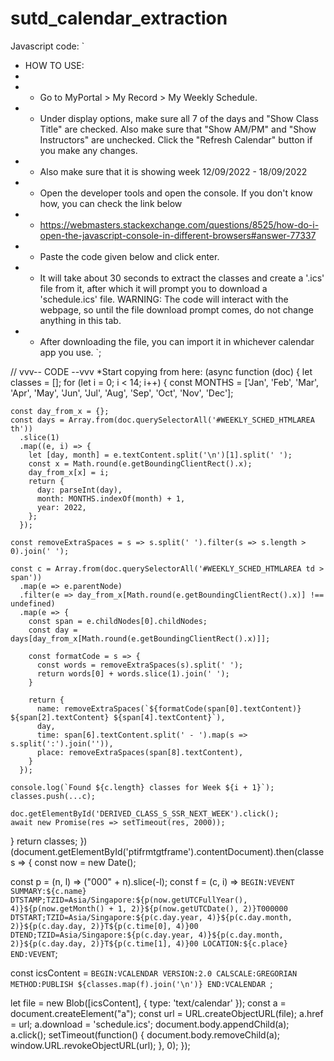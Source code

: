 # sutd_calendar_extraction

Javascript code:
`
 * HOW TO USE:
 *
 * - Go to MyPortal > My Record > My Weekly Schedule.
 * - Under display options, make sure all 7 of the days and "Show Class Title" are checked. Also make sure that "Show AM/PM" and "Show Instructors" are unchecked. Click the "Refresh Calendar" button if you make any changes.
 * - Also make sure that it is showing week 12/09/2022 - 18/09/2022
 * - Open the developer tools and open the console. If you don't know how, you can check the link below
 *   - https://webmasters.stackexchange.com/questions/8525/how-do-i-open-the-javascript-console-in-different-browsers#answer-77337
 * - Paste the code given below and click enter.
 * - It will take about 30 seconds to extract the classes and create a '.ics' file from it, after which it will prompt you to download a 'schedule.ics' file.
     WARNING: The code will interact with the webpage, so until the file download prompt comes, do not change anything in this tab.
 * - After downloading the file, you can import it in whichever calendar app you use.
`;
 
// vvv-- CODE --vvv
*Start copying from here:
(async function (doc) {
  let classes = [];
  for (let i = 0; i < 14; i++) {
    const MONTHS = ['Jan', 'Feb', 'Mar', 'Apr', 'May', 'Jun', 'Jul', 'Aug', 'Sep', 'Oct', 'Nov', 'Dec'];
 
    const day_from_x = {};
    const days = Array.from(doc.querySelectorAll('#WEEKLY_SCHED_HTMLAREA th'))
      .slice(1)
      .map((e, i) => {
        let [day, month] = e.textContent.split('\n')[1].split(' ');
        const x = Math.round(e.getBoundingClientRect().x);
        day_from_x[x] = i;
        return {
          day: parseInt(day),
          month: MONTHS.indexOf(month) + 1,
          year: 2022,
        };
      });
 
    const removeExtraSpaces = s => s.split(' ').filter(s => s.length > 0).join(' ');
 
    const c = Array.from(doc.querySelectorAll('#WEEKLY_SCHED_HTMLAREA td > span'))
      .map(e => e.parentNode)
      .filter(e => day_from_x[Math.round(e.getBoundingClientRect().x)] !== undefined)
      .map(e => {
        const span = e.childNodes[0].childNodes;
        const day = days[day_from_x[Math.round(e.getBoundingClientRect().x)]];
 
        const formatCode = s => {
          const words = removeExtraSpaces(s).split(' ');
          return words[0] + words.slice(1).join(' ');
        }
 
        return {
          name: removeExtraSpaces(`${formatCode(span[0].textContent)} ${span[2].textContent} ${span[4].textContent}`),
          day,
          time: span[6].textContent.split(' - ').map(s => s.split(':').join('')),
          place: removeExtraSpaces(span[8].textContent),
        }
      });
 
    console.log(`Found ${c.length} classes for Week ${i + 1}`);
    classes.push(...c);
 
    doc.getElementById('DERIVED_CLASS_S_SSR_NEXT_WEEK').click();
    await new Promise(res => setTimeout(res, 2000));
  }
  return classes;
})(document.getElementById('ptifrmtgtframe').contentDocument).then(classes => {
  const now = new Date();
 
  const p = (n, l) => ("000" + n).slice(-l);
  const f = (c, i) => `BEGIN:VEVENT
SUMMARY:${c.name}
DTSTAMP;TZID=Asia/Singapore:${p(now.getUTCFullYear(), 4)}${p(now.getMonth() + 1, 2)}${p(now.getUTCDate(), 2)}T000000
DTSTART;TZID=Asia/Singapore:${p(c.day.year, 4)}${p(c.day.month, 2)}${p(c.day.day, 2)}T${p(c.time[0], 4)}00
DTEND;TZID=Asia/Singapore:${p(c.day.year, 4)}${p(c.day.month, 2)}${p(c.day.day, 2)}T${p(c.time[1], 4)}00
LOCATION:${c.place}
END:VEVENT`;
 
  const icsContent = `BEGIN:VCALENDAR
VERSION:2.0
CALSCALE:GREGORIAN
METHOD:PUBLISH
${classes.map(f).join('\n')}
END:VCALENDAR
`;
 
  let file = new Blob([icsContent], { type: 'text/calendar' });
  const a = document.createElement("a");
  const url = URL.createObjectURL(file);
  a.href = url;
  a.download = 'schedule.ics';
  document.body.appendChild(a);
  a.click();
  setTimeout(function() {
    document.body.removeChild(a);
    window.URL.revokeObjectURL(url);
  }, 0);
});
 
